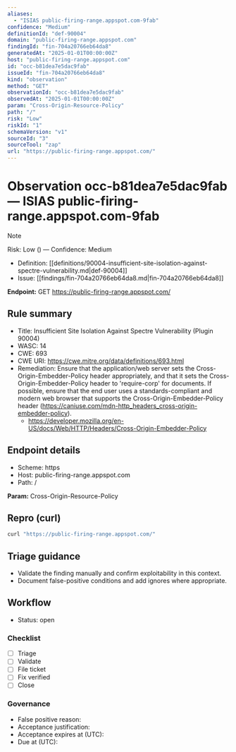 ```yaml
---
aliases:
  - "ISIAS public-firing-range.appspot.com-9fab"
confidence: "Medium"
definitionId: "def-90004"
domain: "public-firing-range.appspot.com"
findingId: "fin-704a20766eb64da8"
generatedAt: "2025-01-01T00:00:00Z"
host: "public-firing-range.appspot.com"
id: "occ-b81dea7e5dac9fab"
issueId: "fin-704a20766eb64da8"
kind: "observation"
method: "GET"
observationId: "occ-b81dea7e5dac9fab"
observedAt: "2025-01-01T00:00:00Z"
param: "Cross-Origin-Resource-Policy"
path: "/"
risk: "Low"
riskId: "1"
schemaVersion: "v1"
sourceId: "3"
sourceTool: "zap"
url: "https://public-firing-range.appspot.com/"
---
```


# Observation occ-b81dea7e5dac9fab — ISIAS public-firing-range.appspot.com-9fab

> [!Note]
> Risk: Low () — Confidence: Medium

- Definition: [[definitions/90004-insufficient-site-isolation-against-spectre-vulnerability.md|def-90004]]
- Issue: [[findings/fin-704a20766eb64da8.md|fin-704a20766eb64da8]]

**Endpoint:** GET https://public-firing-range.appspot.com/

## Rule summary

- Title: Insufficient Site Isolation Against Spectre Vulnerability (Plugin 90004)
- WASC: 14
- CWE: 693
- CWE URI: https://cwe.mitre.org/data/definitions/693.html
- Remediation: Ensure that the application/web server sets the Cross-Origin-Embedder-Policy header appropriately, and that it sets the Cross-Origin-Embedder-Policy header to 'require-corp' for documents.
If possible, ensure that the end user uses a standards-compliant and modern web browser that supports the Cross-Origin-Embedder-Policy header (https://caniuse.com/mdn-http_headers_cross-origin-embedder-policy).
  - https://developer.mozilla.org/en-US/docs/Web/HTTP/Headers/Cross-Origin-Embedder-Policy

## Endpoint details

- Scheme: https
- Host: public-firing-range.appspot.com
- Path: /

**Param:** Cross-Origin-Resource-Policy

## Repro (curl)

```bash
curl "https://public-firing-range.appspot.com/"
```

## Triage guidance

- Validate the finding manually and confirm exploitability in this context.
- Document false-positive conditions and add ignores where appropriate.

## Workflow

- Status: open

### Checklist

- [ ] Triage
- [ ] Validate
- [ ] File ticket
- [ ] Fix verified
- [ ] Close

### Governance

- False positive reason: 
- Acceptance justification: 
- Acceptance expires at (UTC): 
- Due at (UTC): 
